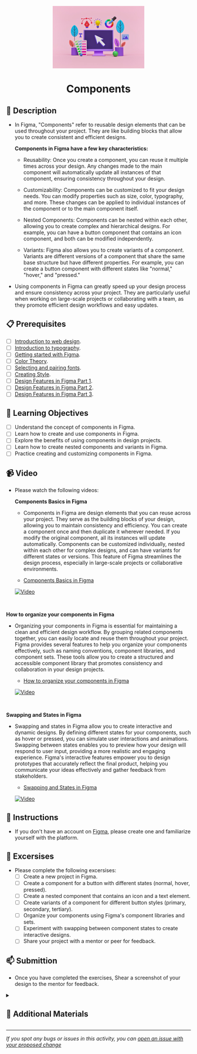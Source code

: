 <div align="center">
    <img src="../images/create-design.jpg" alt="Logo" height="170" align="center">
    <h1 align="center">Components</h1>
</div>

## 📝 Description
- In Figma, "Components" refer to reusable design elements that can be used throughout your project. They are like building blocks that allow you to create consistent and efficient designs.

    **Components in Figma have a few key characteristics:**

    - Reusability: Once you create a component, you can reuse it multiple times across your design. Any changes made to the main component will automatically update all instances of that component, ensuring consistency throughout your design.

    - Customizability: Components can be customized to fit your design needs. You can modify properties such as size, color, typography, and more. These changes can be applied to individual instances of the component or to the main component itself.

    - Nested Components: Components can be nested within each other, allowing you to create complex and hierarchical designs. For example, you can have a button component that contains an icon component, and both can be modified independently.

    - Variants: Figma also allows you to create variants of a component. Variants are different versions of a component that share the same base structure but have different properties. For example, you can create a button component with different states like "normal," "hover," and "pressed."
- Using components in Figma can greatly speed up your design process and ensure consistency across your project. They are particularly useful when working on large-scale projects or collaborating with a team, as they promote efficient design workflows and easy updates.

## 📋 Prerequisites
- [ ] [Introduction to web design](./01_web-design-concepts.md).
- [ ] [Introduction to typography](./02_typography.md).
- [ ] [Getting started with Figma](./03_getting_started_with_Figma.md).
- [ ] [Color Theory](./04_color_theory.md).
- [ ] [Selecting and pairing fonts](./05_fonts_and_colors.md).
- [ ] [Creating Style](./06_Figma_styling.md).
- [ ] [Design Features in Figma Part 1](./08_design_features_in_figma_part_1.md).
- [ ] [Design Features in Figma Part 2](./09_design_features_in_figma_part_2.md).
- [ ] [Design Features in Figma Part 3](./10_design_features_in_figma_part_3.md).

## 🎯 Learning Objectives
- [ ] Understand the concept of components in Figma.
- [ ] Learn how to create and use components in Figma.
- [ ] Explore the benefits of using components in design projects.
- [ ] Learn how to create nested components and variants in Figma.
- [ ] Practice creating and customizing components in Figma.

## 📹 Video

- Please watch the following videos:

    **Components Basics in Figma**
    - Components in Figma are design elements that you can reuse across your project. They serve as the building blocks of your design, allowing you to maintain consistency and efficiency. You can create a component once and then duplicate it wherever needed. If you modify the original component, all its instances will update automatically. Components can be customized individually, nested within each other for complex designs, and can have variants for different states or versions. This feature of Figma streamlines the design process, especially in large-scale projects or collaborative environments.
    
    - <a href="https://www.youtube.com/watch?v=k74IrUNaJVk&list=PLXDU_eVOJTx5LSjOmeBYMuvaa4UayfMe4" target="_blank">Components Basics in Figma</a>

    [![Video](https://img.youtube.com/vi/k74IrUNaJVk/0.jpg)](https://www.youtube.com/watch?v=k74IrUNaJVk&list=PLXDU_eVOJTx5LSjOmeBYMuvaa4UayfMe4)

<br>

**How to organize your components in Figma**
- Organizing your components in Figma is essential for maintaining a clean and efficient design workflow. By grouping related components together, you can easily locate and reuse them throughout your project. Figma provides several features to help you organize your components effectively, such as naming conventions, component libraries, and component sets. These tools allow you to create a structured and accessible component library that promotes consistency and collaboration in your design projects.

    - <a href="https://www.youtube.com/watch?v=FFXNLmt-JY4&list=PLXDU_eVOJTx5LSjOmeBYMuvaa4UayfMe4&index=2" target="_blank">How to organize your components in Figma</a>

    [![Video](https://img.youtube.com/vi/FFXNLmt-JY4/0.jpg)](https://www.youtube.com/watch?v=FFXNLmt-JY4&list=PLXDU_eVOJTx5LSjOmeBYMuvaa4UayfMe4&index=2)

<br>

**Swapping and States in Figma**
- Swapping and states in Figma allow you to create interactive and dynamic designs. By defining different states for your components, such as hover or pressed, you can simulate user interactions and animations. Swapping between states enables you to preview how your design will respond to user input, providing a more realistic and engaging experience. Figma's interactive features empower you to design prototypes that accurately reflect the final product, helping you communicate your ideas effectively and gather feedback from stakeholders.

    - <a href="https://www.youtube.com/watch?v=IHEh9HFBtFU&list=PLXDU_eVOJTx5LSjOmeBYMuvaa4UayfMe4&index=3" target="_blank">Swapping and States in Figma</a>

    [![Video](https://img.youtube.com/vi/IHEh9HFBtFU/0.jpg)](https://www.youtube.com/watch?v=IHEh9HFBtFU&list=PLXDU_eVOJTx5LSjOmeBYMuvaa4UayfMe4&index=3)

    
## 🔧 Instructions
- If you don't have an account on [Figma](https://www.figma.com), please create one and familiarize yourself with the platform.
## 🚀 Excersises
- Please complete the following excersises:
    - [ ] Create a new project in Figma.
    - [ ] Create a component for a button with different states (normal, hover, pressed).
    - [ ] Create a nested component that contains an icon and a text element.
    - [ ] Create variants of a component for different button styles (primary, secondary, tertiary).
    - [ ] Organize your components using Figma's component libraries and sets.
    - [ ] Experiment with swapping between component states to create interactive designs.
    - [ ] Share your project with a mentor or peer for feedback.

## 📫 Submittion
- Once you have completed the exercises, Shear a screenshot of your design to the mentor for feedback.

<details>
    <summary>
        <h2>📌 Additional Materials</h2>
    </summary>
    <ul>
    <li><a href="https://www.youtube.com/watch?v=KnmxD8LvHmA" target="_blank">Everything you need to know about Figma Components</a></li>
    </ul>
</details>

------

_If you spot any bugs or issues in this activity, you can [open an issue with your proposed change](https://github.com/Kick-StartDev/web-development-basic-curriculum/issues/new)_